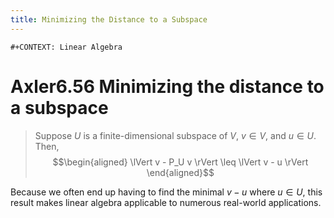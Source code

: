 ```yaml
---
title: Minimizing the Distance to a Subspace
---
```


```{=org}
#+CONTEXT: Linear Algebra
```
# Axler6.56 Minimizing the distance to a subspace

> Suppose $U$ is a finite-dimensional subspace of $V$, $v \in  V$, and
> $u \in  U$. Then, $$\begin{aligned}
> \lVert v - P_U v \rVert \leq  \lVert v - u \rVert
> \end{aligned}$$

Because we often end up having to find the minimal $v - u$ where
$u \in  U$, this result makes linear algebra applicable to numerous
real-world applications.
